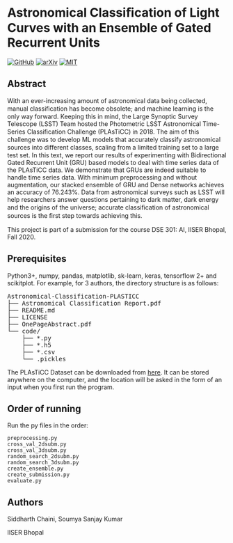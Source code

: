 # Astronomical Classiﬁcation of Light Curves with an Ensemble of Gated Recurrent Units

[![GitHub](https://img.shields.io/badge/GitHub--black?logo=github&style=social)](https://github.com/AKnightWing/Astronomical-Classification-PLASTICC) 
[![arXiv](https://img.shields.io/badge/arxiv-astro--ph%2F2006.12333-red)](https://arxiv.org/abs/2006.12333) 
[![MIT](https://img.shields.io/github/license/aknightwing/Astronomical-Classification-PLASTICC)](https://choosealicense.com/licenses/mit) 


## Abstract
With an ever-increasing amount of astronomical data being collected, manual classiﬁcation has become obsolete; and machine learning is the only way forward. Keeping this in mind, the Large Synoptic Survey Telescope (LSST) Team hosted the Photometric LSST Astronomical Time-Series Classiﬁcation Challenge (PLAsTiCC) in 2018. The aim of this challenge was to develop ML models that accurately classify astronomical sources into diﬀerent classes, scaling from a limited training set to a large test set. In this text, we report our results of experimenting with Bidirectional Gated Recurrent Unit (GRU) based models to deal with time series data of the PLAsTiCC data. We demonstrate that GRUs are indeed suitable to handle time series data. With minimum preprocessing and without augmentation, our stacked ensemble of GRU and Dense networks achieves an accuracy of 76.243%. Data from astronomical surveys such as LSST will help researchers answer questions pertaining to dark matter, dark energy and the origins of the universe; accurate classiﬁcation of astronomical sources is the ﬁrst step towards achieving this.

This project is part of a submission for the course DSE 301: AI, IISER Bhopal, Fall 2020.

## Prerequisites

Python3+, numpy, pandas, matplotlib, sk-learn, keras, tensorflow 2+ and scikitplot. 
For example, for 3 authors, the directory structure is as follows:
<pre>
Astronomical-Classification-PLASTICC
├── Astronomical Classification Report.pdf
├── README.md	
├── LICENSE		
├── OnePageAbstract.pdf		
└── code/
    ├── *.py
    ├── *.h5
    ├── *.csv
    └── .pickles
</pre>

The PLAsTiCC Dataset can be downloaded from [here](https://www.kaggle.com/c/PLAsTiCC-2018). It can be stored anywhere on the computer, and the location will be asked in the form of an input when you first run the program.

## Order of running
Run the py files in the order: 
```
preprocessing.py
cross_val_2dsubm.py	
cross_val_3dsubm.py	
random_search_2dsubm.py	
random_search_3dsubm.py	
create_ensemble.py	
create_submission.py	
evaluate.py	
```

## Authors
Siddharth Chaini, Soumya Sanjay Kumar

IISER Bhopal
